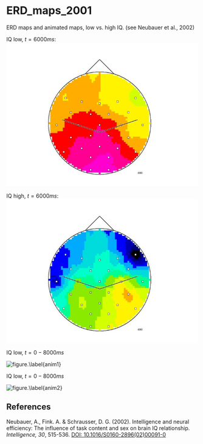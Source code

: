 # ERD_maps_2001
ERD maps and animated maps, low vs. high IQ. (see Neubauer et al., 2002)

IQ low, $t=6000 ms$:
![figure.\label{pic1}](pic1.png)

IQ high, $t=6000 ms$:
![figure.\label{pic2}](pic2.png)

IQ low, $t=0-8000 ms$

![figure.\label{anim1}](pic1.gif)

IQ low, $t=0-8000 ms$

![figure.\label{anim2}](pic2.gif)

## References

Neubauer, A., Fink. A. & Schrausser, D. G. (2002). Intelligence and neural efficiency: The influence of task content and sex on brain IQ relationship. *Intelligence, 30*, 515-536. [DOI: 10.1016/S0160-2896(02)00091-0](https://doi.org/10.1016/S0160-2896(02)00091-0)
